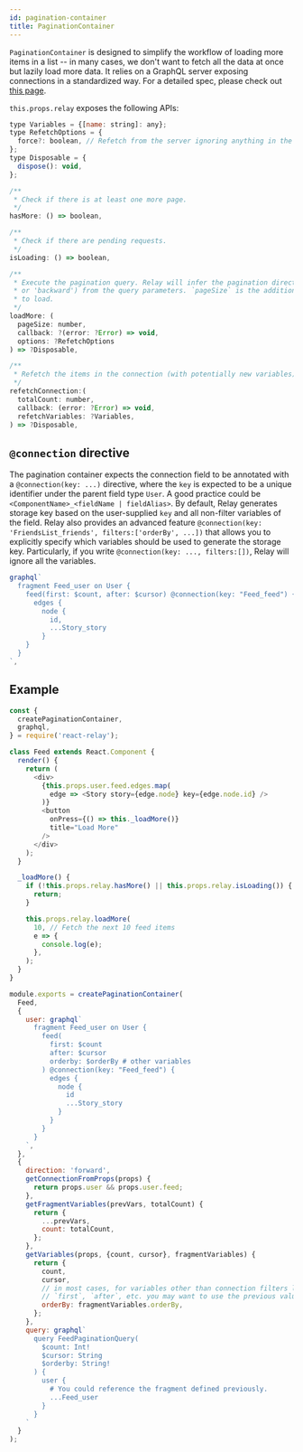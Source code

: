 ```yaml
---
id: pagination-container
title: PaginationContainer
---
```


`PaginationContainer` is designed to simplify the workflow of loading more items in a list -- in many cases, we don't want to fetch all the data at once but lazily load more data. It relies on a GraphQL server exposing connections in a standardized way. For a detailed spec, please check out [this page](https://facebook.github.io/relay/graphql/connections.htm).

`this.props.relay` exposes the following APIs:

```javascript
type Variables = {[name: string]: any};
type RefetchOptions = {
  force?: boolean, // Refetch from the server ignoring anything in the cache.
};
type Disposable = {
  dispose(): void,
};

/**
 * Check if there is at least one more page.
 */
hasMore: () => boolean,

/**
 * Check if there are pending requests.
 */
isLoading: () => boolean,

/**
 * Execute the pagination query. Relay will infer the pagination direction (either 'forward'
 * or 'backward') from the query parameters. `pageSize` is the additional number of items
 * to load.
 */
loadMore: (
  pageSize: number,
  callback: ?(error: ?Error) => void,
  options: ?RefetchOptions
) => ?Disposable,

/**
 * Refetch the items in the connection (with potentially new variables).
 */
refetchConnection:(
  totalCount: number,
  callback: (error: ?Error) => void,
  refetchVariables: ?Variables,
) => ?Disposable,
```

## `@connection` directive

The pagination container expects the connection field to be annotated with a `@connection(key: ...)` directive, where the `key` is expected to be a unique identifier under the parent field type `User`. A good practice could be `<ComponentName>_<fieldName | fieldAlias>`. By default, Relay generates storage key based on the user-supplied `key` and all non-filter variables of the field. Relay also provides an advanced feature `@connection(key: 'FriendsList_friends', filters:['orderBy', ...])` that allows you to explicitly specify which variables should be used to generate the storage key. Particularly, if you write `@connection(key: ..., filters:[])`, Relay will ignore all the variables.

```javascript
graphql`
  fragment Feed_user on User {
    feed(first: $count, after: $cursor) @connection(key: "Feed_feed") {
      edges {
        node {
          id,
          ...Story_story
        }
    }
  }
`,
```

## Example

```javascript
const {
  createPaginationContainer,
  graphql,
} = require('react-relay');

class Feed extends React.Component {
  render() {
    return (
      <div>
        {this.props.user.feed.edges.map(
          edge => <Story story={edge.node} key={edge.node.id} />
        )}
        <button
          onPress={() => this._loadMore()}
          title="Load More"
        />
      </div>
    );
  }

  _loadMore() {
    if (!this.props.relay.hasMore() || this.props.relay.isLoading()) {
      return;
    }

    this.props.relay.loadMore(
      10, // Fetch the next 10 feed items
      e => {
        console.log(e);
      },
    );
  }
}

module.exports = createPaginationContainer(
  Feed,
  {
    user: graphql`
      fragment Feed_user on User {
        feed(
          first: $count
          after: $cursor
          orderby: $orderBy # other variables
        ) @connection(key: "Feed_feed") {
          edges {
            node {
              id
              ...Story_story
            }
          }
        }
      }
    `,
  },
  {
    direction: 'forward',
    getConnectionFromProps(props) {
      return props.user && props.user.feed;
    },
    getFragmentVariables(prevVars, totalCount) {
      return {
        ...prevVars,
        count: totalCount,
      };
    },
    getVariables(props, {count, cursor}, fragmentVariables) {
      return {
        count,
        cursor,
        // in most cases, for variables other than connection filters like
        // `first`, `after`, etc. you may want to use the previous values.
        orderBy: fragmentVariables.orderBy,
      };
    },
    query: graphql`
      query FeedPaginationQuery(
        $count: Int!
        $cursor: String
        $orderby: String!
      ) {
        user {
          # You could reference the fragment defined previously.
          ...Feed_user
        }
      }
    `
  }
);
```
